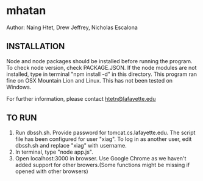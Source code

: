 mhatan
======
Author: Naing Htet, Drew Jeffrey, Nicholas Escalona

INSTALLATION
------------
Node and node packages should be installed before running the program. To check node version, check PACKAGE.JSON.
If the node modules are not installed, type in terminal "npm install -d" in this directory.
This program ran fine on OSX Mountain Lion and Linux. This has not been tested on Windows.

For further information, please contact htetn@lafayette.edu


TO RUN
-------
1. Run dbssh.sh. Provide password for tomcat.cs.lafayette.edu. The script file has been configured for user "xiag". To log in as another user, edit dbssh.sh and replace "xiag" with username.
2. In terminal, type "node app.js".
3. Open localhost:3000 in browser. Use Google Chrome as we haven't added support for other browers.(Some functions might be missing if opened with other browsers)
